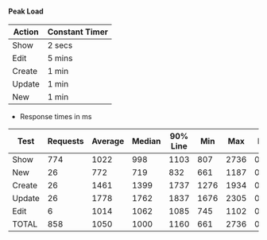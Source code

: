 #### Peak Load

| Action               | Constant Timer    |
| ---------------------|-------------------|
| Show                 | 2 secs            |
| Edit                 | 5 mins            |
| Create               | 1 min             |
| Update               | 1 min             |
| New                  | 1 min             |


* Response times in ms

| Test     | Requests  | Average | Median | 90% Line | Min  | Max   | Error | Throughput | 
| -------- | --------- | ------- | ------ | -------- | ---  | ---   | ----- | ---------- |
| Show     | 774       | 1022    | 998    | 1103     | 807  | 2736  | 0.00% | 30.1/min   |
| New      | 26        | 772     | 719    | 832      | 661  | 1187  | 0.00% | 1.1/min    |
| Create   | 26        | 1461    | 1399   | 1737     | 1276 | 1934  | 0.00% | 1.1/min    |
| Update   | 26	       | 1778	 | 1762	  | 1837	 | 1676	| 2305	| 0.00% | 1.1/min    |
| Edit	   | 6	       | 1014	 | 1062	  | 1085	 | 745	| 1102	| 0.00% | 17.4/hour  |
| TOTAL	   | 858	   | 1050	 | 1000	  | 1160	 | 661	| 2736	| 0.00% | 33.3/min   |












